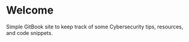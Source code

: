 # Welcome

Simple GitBook site to keep track of some Cybersecurity tips, resources, and code snippets.
